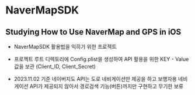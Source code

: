 # NaverMapSDK


## Studying How to Use NaverMap and GPS in iOS

 - NaverMapSDK 활용법을 익히기 위한 프로젝트
 
 - 프로젝트 루트 디렉토리에 Config.plist을 생성하여 API 활용을 위한 KEY - Value 값을 보관 (Client_ID, Client_Secret)

 - 2023.11.02 기준 네이버지도 API는 도로 네비게이션만 제공을 하고 보행자용 네비게이션 API가 제공되지 않아서 경로검색 기능(버튼)까지만 구현하고 무기한 보류


